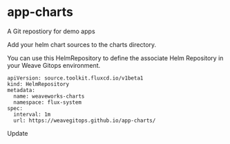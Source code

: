 # app-charts
A Git repostiory for demo apps

Add your helm chart sources to the charts directory.

You can use this HelmRepository to define the associate Helm Repository in your Weave Gitops environment. 

```
apiVersion: source.toolkit.fluxcd.io/v1beta1
kind: HelmRepository
metadata:
  name: weaveworks-charts
  namespace: flux-system
spec:
  interval: 1m
  url: https://weavegitops.github.io/app-charts/
```

Update
